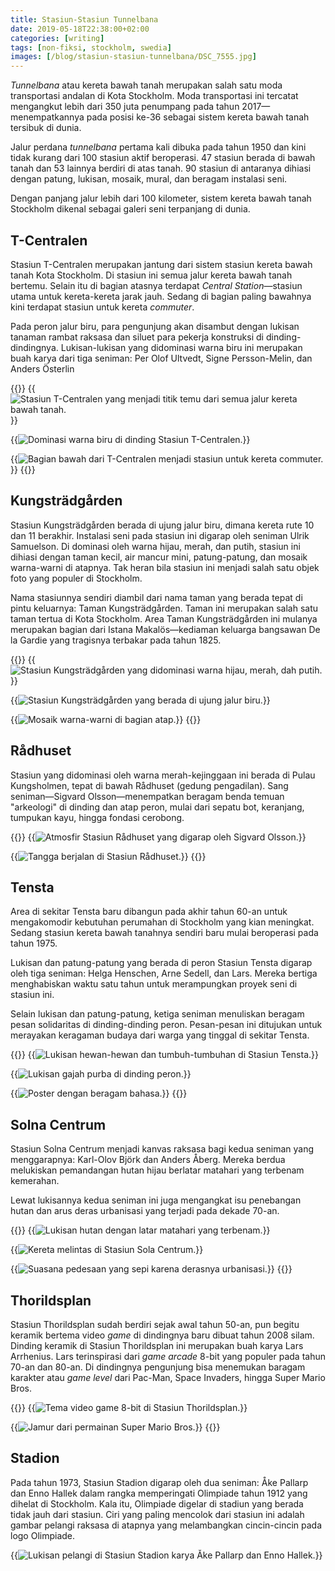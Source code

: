 ```yaml
---
title: Stasiun-Stasiun Tunnelbana
date: 2019-05-18T22:38:00+02:00
categories: [writing]
tags: [non-fiksi, stockholm, swedia]
images: [/blog/stasiun-stasiun-tunnelbana/DSC_7555.jpg]
---
```

*Tunnelbana* atau kereta bawah tanah merupakan salah satu moda transportasi andalan di Kota Stockholm. Moda transportasi ini tercatat mengangkut lebih dari 350 juta penumpang pada tahun 2017—menempatkannya pada posisi ke-36 sebagai sistem kereta bawah tanah tersibuk di dunia.

Jalur perdana *tunnelbana* pertama kali dibuka pada tahun 1950 dan kini tidak kurang dari 100 stasiun aktif beroperasi. 47 stasiun berada di bawah tanah dan 53 lainnya berdiri di atas tanah. 90 stasiun di antaranya dihiasi dengan patung, lukisan, mosaik, mural, dan beragam instalasi seni.

Dengan panjang jalur lebih dari 100 kilometer, sistem kereta bawah tanah Stockholm dikenal sebagai galeri seni terpanjang di dunia.

## T-Centralen

Stasiun T-Centralen merupakan jantung dari sistem stasiun kereta bawah tanah Kota Stockholm. Di stasiun ini semua jalur kereta bawah tanah bertemu. Selain itu di bagian atasnya terdapat *Central Station*—stasiun utama untuk kereta-kereta jarak jauh. Sedang di bagian paling bawahnya kini terdapat stasiun untuk kereta *commuter*.

Pada peron jalur biru, para pengunjung akan disambut dengan lukisan tanaman rambat raksasa dan siluet para pekerja konstruksi di dinding-dindingnya. Lukisan-lukisan yang didominasi warna biru ini merupakan buah karya dari tiga seniman: Per Olof Ultvedt, Signe Persson-Melin, dan Anders Österlin

{{<gallery>}}
{{<img alt="Stasiun T-Centralen yang menjadi titik temu dari semua jalur kereta bawah tanah." src="DSC_7528.jpg">}}

{{<img alt="Dominasi warna biru di dinding Stasiun T-Centralen." src="DSC_7514.jpg">}}

{{<img alt="Bagian bawah dari T-Centralen menjadi stasiun untuk kereta commuter." src="DSC_7488.jpg" size="medium">}}
{{</gallery>}}

## Kungsträdgården

Stasiun Kungsträdgården berada di ujung jalur biru, dimana kereta rute 10 dan 11 berakhir. Instalasi seni pada stasiun ini digarap oleh seniman Ulrik Samuelson. Di dominasi oleh warna hijau, merah, dan putih, stasiun ini dihiasi dengan taman kecil, air mancur mini, patung-patung, dan mosaik warna-warni di atapnya. Tak heran bila stasiun ini menjadi salah satu objek foto yang populer di Stockholm.

Nama stasiunnya sendiri diambil dari nama taman yang berada tepat di pintu keluarnya: Taman Kungsträdgården. Taman ini merupakan salah satu taman tertua di Kota Stockholm. Area Taman Kungsträdgården ini mulanya merupakan bagian dari Istana Makalös—kediaman keluarga bangsawan De la Gardie yang tragisnya terbakar pada tahun 1825.

{{<gallery>}}
{{<img alt="Stasiun Kungsträdgården yang didominasi warna hijau, merah, dah putih." src="DSC_7582.jpg">}}

{{<img alt="Stasiun Kungsträdgården yang berada di ujung jalur biru." src="DSC_7555.jpg">}}

{{<img alt="Mosaik warna-warni di bagian atap." src="DSC_7588.jpg" size="medium">}}
{{</gallery>}}

## Rådhuset

Stasiun yang didominasi oleh warna merah-kejinggaan ini berada di Pulau Kungsholmen, tepat di bawah Rådhuset (gedung pengadilan). Sang seniman—Sigvard Olsson—menempatkan beragam benda temuan "arkeologi" di dinding dan atap peron, mulai dari sepatu bot, keranjang, tumpukan kayu, hingga fondasi cerobong.

{{<gallery>}}
{{<img alt="Atmosfir Stasiun Rådhuset yang digarap oleh Sigvard Olsson." src="DSC_7595.jpg">}}

{{<img alt="Tangga berjalan di Stasiun Rådhuset." src="DSC_7614.jpg">}}
{{</gallery>}}

## Tensta

Area di sekitar Tensta baru dibangun pada akhir tahun 60-an untuk mengakomodir kebutuhan perumahan di Stockholm yang kian meningkat. Sedang stasiun kereta bawah tanahnya sendiri baru mulai beroperasi pada tahun 1975.

Lukisan dan patung-patung yang berada di peron Stasiun Tensta digarap oleh tiga seniman: Helga Henschen, Arne Sedell, dan Lars. Mereka bertiga menghabiskan waktu satu tahun untuk merampungkan proyek seni di stasiun ini.

Selain lukisan dan patung-patung, ketiga seniman menuliskan beragam pesan solidaritas di dinding-dinding peron. Pesan-pesan ini ditujukan untuk merayakan keragaman budaya dari warga yang tinggal di sekitar Tensta.

{{<gallery>}}
{{<img alt="Lukisan hewan-hewan dan tumbuh-tumbuhan di Stasiun Tensta." src="DSC_7678.jpg">}}

{{<img alt="Lukisan gajah purba di dinding peron." src="DSC_7696.jpg">}}

{{<img alt="Poster dengan beragam bahasa." src="DSC_7674.jpg" size="medium">}}
{{</gallery>}}

## Solna Centrum

Stasiun Solna Centrum menjadi kanvas raksasa bagi kedua seniman yang menggarapnya: Karl-Olov Björk dan Anders Åberg. Mereka berdua melukiskan pemandangan hutan hijau berlatar matahari yang terbenam kemerahan.

Lewat lukisannya kedua seniman ini juga mengangkat isu penebangan hutan dan arus deras urbanisasi yang terjadi pada dekade 70-an.

{{<gallery>}}
{{<img alt="Lukisan hutan dengan latar matahari yang terbenam." src="DSC_7738.jpg">}}

{{<img alt="Kereta melintas di Stasiun Sola Centrum." src="DSC_7756.jpg">}}

{{<img alt="Suasana pedesaan yang sepi karena derasnya urbanisasi." src="DSC_7735.jpg" size="medium">}}
{{</gallery>}}

## Thorildsplan

Stasiun Thorildsplan sudah berdiri sejak awal tahun 50-an, pun begitu keramik bertema video *game* di dindingnya baru dibuat tahun 2008 silam. Dinding keramik di Stasiun Thorildsplan ini merupakan buah karya Lars Arrhenius. Lars terinspirasi dari *game arcade* 8-bit yang populer pada tahun 70-an dan 80-an. Di dindingnya pengunjung bisa menemukan baragam karakter atau *game level* dari Pac-Man, Space Invaders, hingga Super Mario Bros.

{{<gallery>}}
{{<img alt="Tema video game 8-bit di Stasiun Thorildsplan." src="DSC_7780.jpg">}}

{{<img alt="Jamur dari permainan Super Mario Bros." src="DSC_7796.jpg">}}
{{</gallery>}}

## Stadion

Pada tahun 1973, Stasiun Stadion digarap oleh dua seniman: Åke Pallarp dan Enno Hallek dalam rangka memperingati Olimpiade tahun 1912 yang dihelat di Stockholm. Kala itu, Olimpiade digelar di stadiun yang berada tidak jauh dari stasiun. Ciri yang paling mencolok dari stasiun ini adalah gambar pelangi raksasa di atapnya yang melambangkan cincin-cincin pada logo Olimpiade.

{{<img alt="Lukisan pelangi di Stasiun Stadion karya Åke Pallarp dan Enno Hallek." src="DSC_7861.jpg">}}
